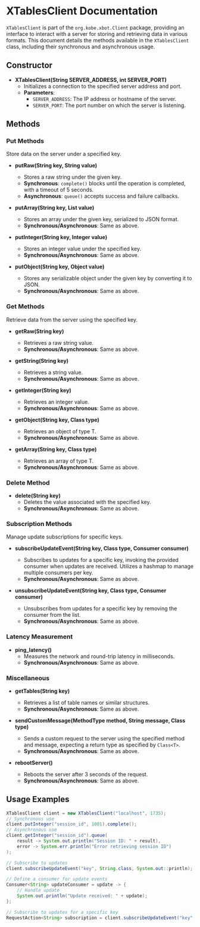 # XTablesClient Documentation

`XTablesClient` is part of the `org.kobe.xbot.Client` package, providing an interface to interact with a server for storing and retrieving data in various formats. This document details the methods available in the `XTablesClient` class, including their synchronous and asynchronous usage.

## Constructor

- **XTablesClient(String SERVER_ADDRESS, int SERVER_PORT)**
  - Initializes a connection to the specified server address and port.
  - **Parameters**:
    - `SERVER_ADDRESS`: The IP address or hostname of the server.
    - `SERVER_PORT`: The port number on which the server is listening.

## Methods

### Put Methods
Store data on the server under a specified key.

- **putRaw(String key, String value)**
  - Stores a raw string under the given key.
  - **Synchronous**: `complete()` blocks until the operation is completed, with a timeout of 5 seconds.
  - **Asynchronous**: `queue()` accepts success and failure callbacks.

- **putArray(String key, List<T> value)**
  - Stores an array under the given key, serialized to JSON format.
  - **Synchronous/Asynchronous**: Same as above.

- **putInteger(String key, Integer value)**
  - Stores an integer value under the specified key.
  - **Synchronous/Asynchronous**: Same as above.

- **putObject(String key, Object value)**
  - Stores any serializable object under the given key by converting it to JSON.
  - **Synchronous/Asynchronous**: Same as above.

### Get Methods
Retrieve data from the server using the specified key.

- **getRaw(String key)**
  - Retrieves a raw string value.
  - **Synchronous/Asynchronous**: Same as above.

- **getString(String key)**
  - Retrieves a string value.
  - **Synchronous/Asynchronous**: Same as above.

- **getInteger(String key)**
  - Retrieves an integer value.
  - **Synchronous/Asynchronous**: Same as above.

- **getObject(String key, Class<T> type)**
  - Retrieves an object of type T.
  - **Synchronous/Asynchronous**: Same as above.

- **getArray(String key, Class<T> type)**
  - Retrieves an array of type T.
  - **Synchronous/Asynchronous**: Same as above.

### Delete Method
- **delete(String key)**
  - Deletes the value associated with the specified key.
  - **Synchronous/Asynchronous**: Same as above.

### Subscription Methods
Manage update subscriptions for specific keys.

- **subscribeUpdateEvent(String key, Class<T> type, Consumer<T> consumer)**
  - Subscribes to updates for a specific key, invoking the provided consumer when updates are received. Utilizes a hashmap to manage multiple consumers per key.
  - **Synchronous/Asynchronous**: Same as above.

- **unsubscribeUpdateEvent(String key, Class<T> type, Consumer<T> consumer)**
  - Unsubscribes from updates for a specific key by removing the consumer from the list.
  - **Synchronous/Asynchronous**: Same as above.

### Latency Measurement
- **ping_latency()**
  - Measures the network and round-trip latency in milliseconds.
  - **Synchronous/Asynchronous**: Same as above.

### Miscellaneous
- **getTables(String key)**
  - Retrieves a list of table names or similar structures.
  - **Synchronous/Asynchronous**: Same as above.

- **sendCustomMessage(MethodType method, String message, Class<T> type)**
  - Sends a custom request to the server using the specified method and message, expecting a return type as specified by `Class<T>`.
  - **Synchronous/Asynchronous**: Same as above.

- **rebootServer()**
  - Reboots the server after 3 seconds of the request.
  - **Synchronous/Asynchronous**: Same as above.

## Usage Examples

```java
XTablesClient client = new XTablesClient("localhost", 1735);
// Synchronous use
client.putInteger("session_id", 1001).complete();
// Asynchronous use
client.getInteger("session_id").queue(
    result -> System.out.println("Session ID: " + result),
    error -> System.err.println("Error retrieving session ID")
);

// Subscribe to updates
client.subscribeUpdateEvent("key", String.class, System.out::println);

// Define a consumer for update events
Consumer<String> updateConsumer = update -> {
    // Handle update
    System.out.println("Update received: " + update);
};

// Subscribe to updates for a specific key
RequestAction<String> subscription = client.subscribeUpdateEvent("key", String.class

